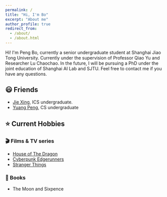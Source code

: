 ```yaml
---
permalink: /
title: "Hi, I'm Bo"
excerpt: "About me"
author_profile: true
redirect_from: 
  - /about/
  - /about.html
---
```

Hi! I'm Peng Bo, currently a senior undergraduate student at Shanghai Jiao Tong University. Currently under the supervision of Professor Qiao Yu and Researcher Lu Chaochao. In the future, I will be pursuing a PhD under the joint education of Shanghai AI Lab and SJTU. Feel free to contact me if you have any questions.

## &#x1F603; Friends
- [Jie Xing](https://jxing0831.github.io/contact/), ICS undergraduate.
- [Yuang Peng](https://www.yuangpeng.cn/), CS undergraduate

## &#x2B50; Current Hobbies
### &#x1F3AC; Films & TV series
- [House of The Dragon](https://www.hbo.com/house-of-the-dragon)
- [Cyberpunk Edgerunners](https://www.netflix.com/title/81054853)
- [Stranger Things](https://www.netflix.com/lu-en/title/80057281)

### &#x1F4D3; Books
- The Moon and Sixpence
